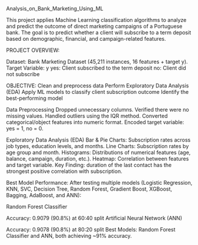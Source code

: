 Analysis_on_Bank_Marketing_Using_ML

This project applies Machine Learning classification algorithms to analyze and predict the outcome of direct marketing campaigns of a Portuguese bank.
The goal is to predict whether a client will subscribe to a term deposit based on demographic, financial, and campaign-related features.

PROJECT OVERVIEW:

Dataset: Bank Marketing Dataset (45,211 instances, 16 features + target y).
Target Variable: y
yes: Client subscribed to the term deposit
no: Client did not subscribe

OBJECTIVE:
Clean and preprocess data
Perform Exploratory Data Analysis (EDA)
Apply ML models to classify client subscription outcome
Identify the best-performing model

Data Preprocessing
Dropped unnecessary columns.
Verified there were no missing values.
Handled outliers using the IQR method.
Converted categorical/object features into numeric format.
Encoded target variable: yes = 1, no = 0.

Exploratory Data Analysis (EDA)
Bar & Pie Charts: Subscription rates across job types, education levels, and months.
Line Charts: Subscription rates by age group and month.
Histograms: Distributions of numerical features (age, balance, campaign, duration, etc.).
Heatmap: Correlation between features and target variable.
Key Finding: duration of the last contact has the strongest positive correlation with subscription.

Best Model Performance:
After testing multiple models (Logistic Regression, KNN, SVC, Decision Tree, Random Forest, Gradient Boost, XGBoost, Bagging, AdaBoost, and ANN):

Random Forest Classifier

Accuracy: 0.9079 (90.8%) at 60:40 split
Artificial Neural Network (ANN)

Accuracy: 0.9078 (90.8%) at 80:20 split
Best Models: Random Forest Classifier and ANN, both achieving ~91% accuracy.

